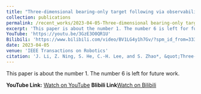 ```yaml
---
title: "Three-dimensional bearing-only target following via observability-enhanced helical guidance"
collection: publications
permalink: /recent_works/2023-04-05-Three-dimensional bearing-only target following via observability-enhanced helical guidance
excerpt: 'This paper is about the number 1. The number 6 is left for future work.'
YouTube: 'https://youtu.be/3GzE3O0QR1U'
Bilibili: 'https://www.bilibili.com/video/BV1LG4y1h7Gv/?spm_id_from=333.999.0.0&amp;vd_source=288648f5b920459d12ebbcfd2da00a19'
date: 2023-04-05
venue: 'IEEE Transactions on Robotics'
citation: 'J. Li, Z. Ning, S. He, C.-H. Lee, and S. Zhao*, &quot;Three-dimensional bearing-only target following via observability-enhanced helical guidance&quot;, IEEE Transactions on Robotics, vol. 39, no. 2, pp. 1509-1526, 2023.'
---
```

This paper is about the number 1. The number 6 is left for future work.

**YouTube Link:** [Watch on YouTube](<https://youtu.be/3GzE3O0QR1U>)
**Blibili Link**[Watch on Bilibili](<https://www.bilibili.com/video/BV1LG4y1h7Gv/?spm_id_from=333.999.0.0&amp;vd_source=288648f5b920459d12ebbcfd2da00a19>)
